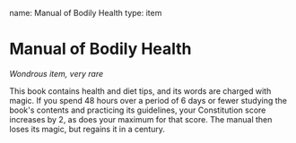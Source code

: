 name: Manual of Bodily Health
type: item

# Manual of Bodily Health 
_Wondrous item, very rare_ 

This book contains health and diet tips, and its words are charged with magic. If you spend 48 hours over a period of 6 days or fewer studying the book's contents and practicing its guidelines, your Constitution score increases by 2, as does your maximum for that score. The manual then loses its magic, but regains it in a century. 